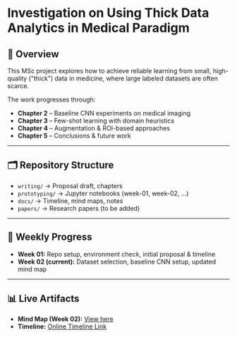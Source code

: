# Investigation on Using Thick Data Analytics in Medical Paradigm

## 📌 Overview
This MSc project explores how to achieve reliable learning from small, high-quality ("thick") data in medicine, where large labeled datasets are often scarce.  

The work progresses through:  
- **Chapter 2** – Baseline CNN experiments on medical imaging  
- **Chapter 3** – Few-shot learning with domain heuristics  
- **Chapter 4** – Augmentation & ROI-based approaches  
- **Chapter 5** – Conclusions & future work  

---

## 🗂 Repository Structure
- `writing/` → Proposal draft, chapters  
- `prototyping/` → Jupyter notebooks (week-01, week-02, …)  
- `docs/` → Timeline, mind maps, notes  
- `papers/` → Research papers (to be added)  

---

## 📆 Weekly Progress
- **Week 01:** Repo setup, environment check, initial proposal & timeline  
- **Week 02 (current):** Dataset selection, baseline CNN setup, updated mind map  

---

## 📊 Live Artifacts
- **Mind Map (Week 02):** [View here](docs/mindmap/Week-02-MindMap.jpg)  
- **Timeline:** [Online Timeline Link](https://lucid.app/lucidspark/2fad6656-20b7-4f39-a95c-0990db562e5e/edit?view_items=5RZRUojyXmSD%2C5RZRQqoXsTRC%2C5RZR4vbKYD9q%2C5RZRbRlaxj-w%2Coh0R6rOm6Mg0%2C5RZRdNYzQt86%2CX2ZRJQ0Knb8I%2C69ZRS7SA1n7E%2Co~ZR4xZhlQup%2CKa0Rzc64HLAM%2C5RZR59mqLbCg%2Cd-ZRYgiCt_EP%2Cs-ZRtzfBb6Rc%2C7a0RKooJqp19%2Cx~ZRLVxTPDd7&invitationId=inv_921d1c01-e7e2-4348-804a-78b9fd5b8787)  
